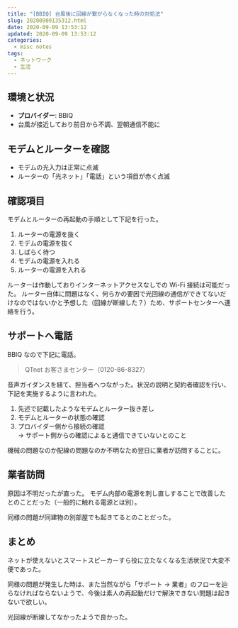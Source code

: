 ```yaml
---
title: "[BBIQ] 台風後に回線が繋がらなくなった時の対処法"
slug: 20200909135312.html
date: 2020-09-09 13:53:12
updated: 2020-09-09 13:53:12
categories:
  - misc notes
tags:
  - ネットワーク
  - 生活
---
```


## 環境と状況

- **プロバイダー**: BBIQ
- 台風が接近しており前日から不調、翌朝通信不能に

## モデムとルーターを確認

- モデムの光入力は正常に点滅
- ルーターの「光ネット」「電話」という項目が赤く点滅

## 確認項目

モデムとルーターの再起動の手順として下記を行った。

1. ルーターの電源を抜く
2. モデムの電源を抜く
3. しばらく待つ
4. モデムの電源を入れる
5. ルーターの電源を入れる

ルーターは作動しておりインターネットアクセスなしでの Wi-Fi 接続は可能だった。
ルーター自体に問題はなく、何らかの要因で光回線の通信ができてないだけなのではないかと予想した（回線が断線した？）ため、サポートセンターへ連絡を行う。

## サポートへ電話

BBIQ なので下記に電話。

> QTnet お客さまセンター（0120-86-8327）

音声ガイダンスを経て、担当者へつながった。状況の説明と契約者確認を行い、下記を実施するように言われた。

1. 先述で記載したようなモデムとルーター抜き差し
1. モデムとルーターの状態の確認
1. プロバイダー側から接続の確認  
   → サポート側からの確認によると通信できていないとのこと

機械の問題なのか配線の問題なのか不明なため翌日に業者が訪問することに。

## 業者訪問

原因は不明だったが直った。
モデム内部の電源を刺し直しすることで改善したとのことだった（一般的に触れる電源とは別）。

同様の問題が同建物の別部屋でも起きてるとのことだった。

## まとめ

ネットが使えないとスマートスピーカーすら役に立たなくなる生活状況で大変不便であった。

同様の問題が発生した時は、また当然ながら「サポート → 業者」のフローを辿らなければならないようで、今後は素人の再起動だけで解決できない問題は起きないで欲しい。

光回線が断線してなかったようで良かった。
